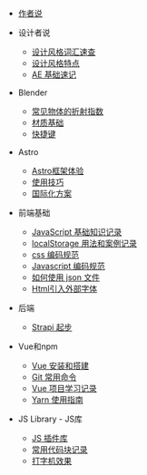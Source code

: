 <!-- /_sidebar.md -->

- [作者说](README "一个普通作者的自我声明！")
<!-- - [作者](autor.md "一个普通作者的自我声明！") -->
<!-- - [Blender](blender/guide) -->
- 设计者说
    - [设计风格词汇速查](design/words2.md "常见的流行风格英文")
    - [设计风格特点](design/styles.md "常见的流行风格英文")
    - [AE 基础速记](design/AE.md "AE 基础速记")

- Blender
    - [常见物体的折射指数](src/blender/refraction.md)
    - [材质基础](src/blender/material.md)
    - [快捷键](src/blender/shortcuts.md)

- Astro
    - [Astro框架体验](src/astro/astro-rico.md)
    - [使用技巧](src/astro/astro-start.md)
    - [国际化方案](src/astro/astro-i18n.md)

- 前端基础
    - [JavaScript 基础知识记录](js/jsbasic.md)
    - [localStorage 用法和案例记录](js/localstorage.md)
    - [css 编码规范](js/csscodeguide.md)
    - [Javascript 编码规范](js/jscodeguide.md)
    - [如何使用 json 文件](js/json.md)
    - [Html引入外部字体](js/htmlfont.md)

- 后端
    - [Strapi 起步](src/strapi/strapi-start.md)

- Vue和npm
    - [Vue 安装和搭建](vue/start)
    - [Git 常用命令](vue/git)
    - [ Vue 项目学习记录](vue/project)
    - [Yarn 使用指南](vue/yarn)

- JS Library - JS库
    - [JS 插件库](jslib/jslib-plugins.md)
    - [常用代码块记录](jslib/js-note.md.md)
    - [打字机效果](jslib/typed.md)


<!-- - PHP
    - [PHP 模板化页面结构](php/start)
    - [将PHP数组转换为Javascript数组](php/basic) -->




